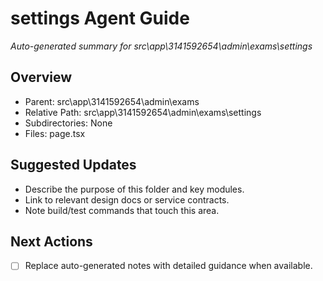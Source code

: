 ﻿# settings Agent Guide
*Auto-generated summary for src\app\3141592654\admin\exams\settings*

## Overview
- Parent: src\app\3141592654\admin\exams
- Relative Path: src\app\3141592654\admin\exams\settings
- Subdirectories: None
- Files: page.tsx

## Suggested Updates
- Describe the purpose of this folder and key modules.
- Link to relevant design docs or service contracts.
- Note build/test commands that touch this area.

## Next Actions
- [ ] Replace auto-generated notes with detailed guidance when available.
